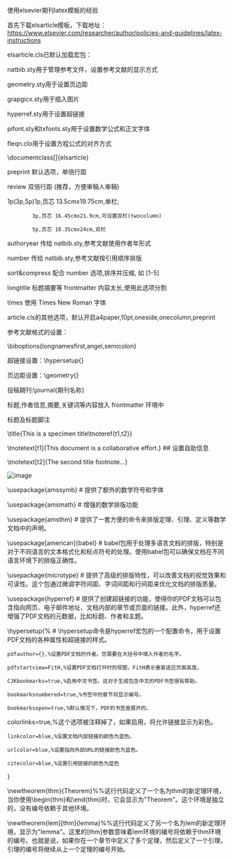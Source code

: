 使用elsevier期刊latex模板的经验

首先下载elsarticle模板，下载地址：https://www.elsevier.com/researcher/author/policies-and-guidelines/latex-instructions

elsarticle.cls已默认加载宏包：

natbib.sty用于管理参考文件，设置参考文献的显示方式

geometry.sty用于设置页边距

grapgicx.sty用于插入图片

hyperref.sty用于设置超链接

pifont.sty和txfonts.sty用于设置数学公式和正文字体

fleqn.clo用于设置方程公式的对齐方式

\documentclass[<options>]{elsarticle}

  preprint 默认选项，单倍行距
  
  review 双倍行距 (推荐，方便审稿人审稿)
  
  1p(3p,5p)1p,页芯 13.5cmx19.75cm,单栏;
  
            3p,页芯 16.45cmx21.9cm,可设置双栏(twocolumn)
            
            5p,页芯 18.35cmx24cm,双栏
            
  authoryear 传给 natbib.sty,参考文献使用作者年形式
  
  number 传给 natbib.sty,参考文献按引用顺序排版
  
  sort&compress 配合 number 选项,排序并压缩, 如 [1-5]
  
  longtitle 标题摘要等 frontmatter 内容太长,使用此选项分割
  
  times 使用 Times New Roman 字体

  
article.cls的其他选项，默认开启a4paper,10pt,oneside,onecolumn,preprint

参考文献格式的设置：

\biboptions{longnamesfirst,angel,semicolon}

超链接设置：\hypersetup{}

页边距设置：\geometry{}

投稿期刊:\journal{期刊名称}

标题,作者信息,摘要,关键词等内容放入 frontmatter 环境中

标题及标题脚注

\title{This is a specimen title\tnoteref{t1,t2}}

\tnotetext[t1]{This document is a collaborative effort.} ## 设置自助信息

\tnotetext[t2]{The second title footnote...}

![image](https://github.com/user-attachments/assets/c7d47ece-769f-465c-bdc2-a1f8eb991d03)

\usepackage{amssymb} # 提供了额外的数学符号和字体

\usepackage{amsmath} # 增强的数学排版功能

\usepackage{amsthm} # 提供了一套方便的命令来排版定理、引理、定义等数学文档中的声明。

\usepackage[american]{babel} # babel包用于处理多语言文档的排版，特别是对于不同语言的文本格式化和标点符号的处理。使用babel包可以确保文档在不同语言环境下的排版正确性。

\usepackage{microtype} # 提供了高级的排版特性，可以改善文档的视觉效果和可读性。这个包通过微调字符间距、字词间距和行间距来优化文档的排版质量。

\usepackage{hyperref} # 提供了创建超链接的功能，使得你的PDF文档可以包含指向网页、电子邮件地址、文档内部的章节或页面的链接。此外，hyperref还增强了PDF文档的元数据，比如标题、作者和主题。

\hypersetup{%  # \hypersetup命令是hyperref宏包的一个配置命令，用于设置PDF文档的各种属性和超链接的样式。

	pdfauthor={},%设置PDF文档的作者。您需要在大括号中填入作者的名字。
 
	pdfstartview=FitH,%设置PDF文档打开时的视图，FitH表示垂直适应页面高度。
 
	CJKbookmarks=true,%启用中文书签。这对于生成包含中文的PDF书签很有帮助。
 
	bookmarksnumbered=true,%书签中的章节将显示编号。
 
	bookmarksopen=true,%默认情况下，PDF的书签是展开的。
 
  colorlinks=true,%这个选项被注释掉了，如果启用，将允许链接显示为彩色。
 
	linkcolor=blue,%设置文档内部链接的颜色为蓝色。
 
	urlcolor=blue,%设置指向外部URL的链接颜色为蓝色。
 
	citecolor=blue,%设置引用链接的颜色为蓝色
 
}

\newtheorem{thm}{Theorem}%%这行代码定义了一个名为thm的新定理环境，当你使用\begin{thm}和\end{thm}时，它会显示为"Theorem"。这个环境是独立的，没有编号依赖于其他环境。

\newtheorem{lem}[thm]{lemma}%%这行代码定义了另一个名为lem的新定理环境，显示为"lemma"。这里的[thm]参数意味着lem环境的编号将依赖于thm环境的编号。也就是说，如果你在一个章节中定义了多个定理，然后定义了一个引理，引理的编号将继续从上一个定理的编号开始。













